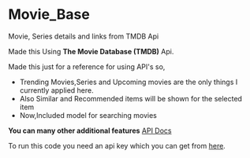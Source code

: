 # Movie_Base
Movie, Series details and links from TMDB Api 

Made this Using **The Movie Database (TMDB)** Api.  

Made this just for a reference for using API's so,
+ Trending Movies,Series and Upcoming movies are the only things I currently applied here.
+ Also Similar and Recommended items will be shown for the selected item
+ Now,Included model for searching movies    

**You can many other additional features**
[API Docs](https://developers.themoviedb.org/3)

To run this code you need an api key which you can get from [here](https://www.themoviedb.org/signup).
